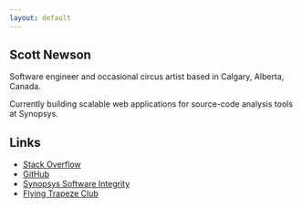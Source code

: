 ```yaml
---
layout: default
---
```


## Scott Newson
Software engineer and occasional circus artist based in Calgary, Alberta, Canada.

Currently building scalable web applications for source-code analysis tools at Synopsys.

## Links

* [Stack Overflow](https://stackoverflow.com/users/346912/scott-newson)
* [GitHub](https://github.com/sgnewson)
* [Synopsys Software Integrity](https://www.synopsys.com/software-integrity.html)
* [Flying Trapeze Club](https://www.rockymountaintrapeze.ca/)
